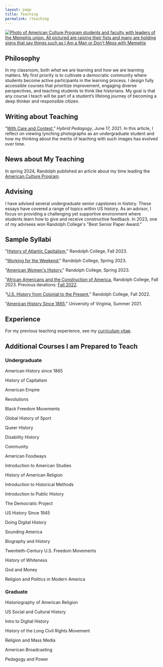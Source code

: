 ```yaml
---
layout: page
title: Teaching
permalink: /teaching
---
```


<a href = "https://www.randolphcollege.edu/news/2024/05/american-culture-program-explores-labor-leisure-and-music-in-the-u-s/">
<img class="headshot" src="/Images/i-am-man.jpg" alt="Photo of American Culture Program students and faculty with leaders of the Memphis union. All pictured are raising their fists and many are holding signs that say things such as I Am a Man or Don't Mess with Memphis"> </a>

## Philosophy

In my classroom, both _what_ we are learning and _how_ we are learning matters. My first priority is to cultivate a democratic community where students become active participants in the learning process. I design fully accessible courses that prioritize improvement, engaging diverse perspectives, and teaching students to think like historians. My goal is that any course I teach will be part of a student’s lifelong journey of becoming a deep thinker and responsible citizen.

## Writing about Teaching

“[With Care and Context](https://hybridpedagogy.org/with-care-and-context/),” _Hybrid Pedagogy_, June 17, 2021. In this article, I reflect on viewing lynching photographs as an undergraduate student and how my thinking about the merits of teaching with such images has evolved over time.

## News about My Teaching

In spring 2024, Randolph published an article about my time leading the [American Culture Program](https://www.randolphcollege.edu/news/2024/05/american-culture-program-explores-labor-leisure-and-music-in-the-u-s/).

## Advising

I have advised several undergraduate senior capstones in history. These essays have covered a range of topics within US history. As an advisor, I focus on providing a challenging yet supportive environment where students learn how to give and receive constructive feedback. In 2023, one of my advisees won Randolph College's "Best Senior Paper Award."


## Sample Syllabi

"[History of Atlantic Capitalism](https://docs.google.com/document/d/1U2oVjNgIgDkVD4SXanJXUa096MIbcUiFeokWofIVzeI/edit?usp=sharing)," Randolph College, Fall 2023.

"[Working for the Weekend](https://docs.google.com/document/d/1XfeMyBhd_KGS1saHgfWr0knWqr3cgwsQVga_d3NSPpw/edit?usp=sharing)," Randolph College, Spring 2023.

"[American Women's History](https://docs.google.com/document/d/1-QK68E1OR8pC3JtI_KOC2qKjGwi6caC6TdO1g_zUncQ/edit?usp=sharing)," Randolph College, Spring 2023.

"[African Americans and the Construction of America](https://docs.google.com/document/d/1fWl6Klhb5w-oNfiBr1_ein1581_qfVmG24Cl_4FPWoE/edit?usp=sharing), Randolph College, Fall 2023. Previous iterations:
[Fall 2022](https://docs.google.com/document/d/1rmlLSWJdgesPZRbIpq6mRdTjBR_1-tvSVYpBsz1q2aw/edit?usp=sharing).

"[U.S. History from Colonial to the Present](https://docs.google.com/document/d/1MTiYBR8Lqm0o2uEInAVScEpDKke36MELA-LVOB_RyzY/edit?usp=sharing)," Randolph College, Fall 2022.

"[American History Since 1865](https://docs.google.com/document/d/1vT8PyDJp56nDRcqXNjMallt9QP1kxwRjxRUB3idqA68/edit?usp=sharing)," University of Virginia, Summer 2021.

## Experience

For my previous teaching experience, see my [curriculum vitae](cv.html#teaching).


## Additional Courses I am Prepared to Teach

### Undergraduate

American History since 1865

History of Capitalism

American Empire

Revolutions

Black Freedom Movements

Global History of Sport

Queer History

Disability History

Community

American Foodways

Introduction to American Studies

History of American Religion

Introduction to Historical Methods

Introduction to Public History

The Democratic Project

US History Since 1945

Doing Digital History

Sounding America

Biography and History

Twentieth-Century U.S. Freedom Movements

History of Whiteness

God and Money

Religion and Politics in Modern America

### Graduate

Historiography of American Religion

US Social and Cultural History

Intro to Digital History

History of the Long Civil Rights Movement 

Religion and Mass Media

American Broadcasting

Pedagogy and Power
